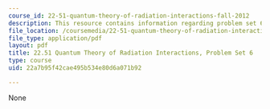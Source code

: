 ```yaml
---
course_id: 22-51-quantum-theory-of-radiation-interactions-fall-2012
description: This resource contains information regarding problem set 6.
file_location: /coursemedia/22-51-quantum-theory-of-radiation-interactions-fall-2012/22a7b95f42cae495b534e80d6a071b92_MIT22_51F12_ps6.pdf
file_type: application/pdf
layout: pdf
title: 22.51 Quantum Theory of Radiation Interactions, Problem Set 6
type: course
uid: 22a7b95f42cae495b534e80d6a071b92

---
```

None